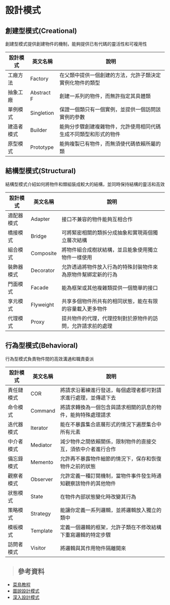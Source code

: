 # 設計模式

## 創建型模式(Creational)

創建型模式提供創建物件的機制，能夠提供已有代碼的靈活性和可複用性

| 設計模式   | 英文名稱   | 說明                                                             |
| ---------- | ---------- | ---------------------------------------------------------------- |
| 工廠方法   | Factory    | 在父類中提供一個創建的方法，允許子類決定實例化物件的類型         |
| 抽象工廠   | Abstract F | 創建一系列的物件，而無許指定其具體類                             |
| 單例模式   | Singletion | 保證一個類只有一個實例，並提供一個訪問該實例的參數               |
| 建造者模式 | Builder    | 能夠分步驟創建複雜物件，允許使用相同代碼生成不同類型和形式的物件 |
| 原型模式   | Prototype  | 能夠複製已有物件，而無須使代碼依賴所屬的類                       |

## 結構型模式(Structural)

結構型模式介紹如何將物件和類組裝成較大的結構，並同時保持結構的靈活和高效

| 設計模式   | 英文名稱  | 說明                                                         |
| ---------- | --------- | ------------------------------------------------------------ |
| 適配器模式 | Adapter   | 接口不兼容的物件能夠互相合作                                 |
| 橋接模式   | Bridge    | 可將緊密相關的類拆分成抽象和實現兩個獨立層次結構             |
| 組合模式   | Composite | 將物件組合成樹狀結構，並且能象使用獨立物件一樣使用           |
| 裝飾器模式 | Decorator | 允許透過將物件放入行為的特殊封裝物件來為原物件幫綁定新的行為 |
| 門面模式   | Facade    | 能為框架或其他複雜類提供一個簡單的接口                       |
| 享元模式   | Flyweight | 共享多個物件所共有的相同狀態，能在有限的容量載入更多物件     |
| 代理模式   | Proxy     | 提共物件的代理，代理控制對於原物件的訪問，允許請求前的處理   |

## 行為型模式(Behavioral)

行為型模式負責物件間的高效溝通和職責委派

| 設計模式   | 英文名稱 | 說明                                                           |
| ---------- | -------- | -------------------------------------------------------------- |
| 責任鏈模式 | COR      | 將請求沿著練進行發送，每個處理者都可對請求進行處理，並傳遞下去 |
| 命令模式   | Command  | 將請求轉換為一個包含與請求相關的訊息的物件，能夠特殊處理請求   |
| 迭代器模式 | Iterator | 能在不暴露集合底層形式的情況下遍歷集合中所有元素               |
| 中介者模式 | Mediator | 減少物件之間依賴關係，限制物件的直接交互，須依中介者進行合作   |
| 備忘錄模式 | Memento  | 允許再不暴露物件細節的情況下，保存和恢復物件之前的狀態         |
| 觀察者模式 | Observer | 允許定義一種訂閱機制，當物件事件發生時通知觀察該物件的其他物件 |
| 狀態模式   | State    | 在物件內部狀態變化時改變其行為                                 |
| 策略模式   | Strategy | 能讓你定義一系列邏輯，並將邏輯放入獨立的類中                   |
| 模板模式   | Template | 定義一個邏輯的框架，允許子類在不修改結構下重寫邏輯的特定步驟   |
| 訪問者模式 | Visitor  | 將邏輯與其作用物件隔離開來                                     |

> ## 參考資料

- [菜鳥教程](https://www.runoob.com/design-pattern/design-pattern-tutorial.html)
- [圖說設計模式](https://design-patterns.readthedocs.io/zh-cn/latest/index.html)
- [深入設計模式](https://refactoring.guru/design-patterns)
